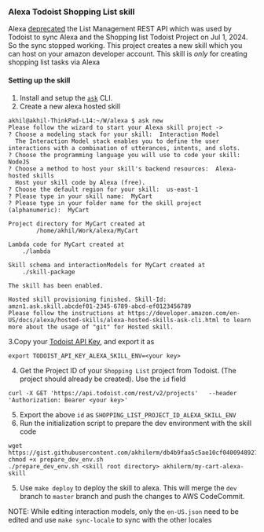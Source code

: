 ### Alexa Todoist Shopping List skill

Alexa [deprecated](https://developer.amazon.com/en-US/docs/alexa/ask-overviews/deprecated-features.html#shopping-lists) the List Management REST API which was used
by Todoist to sync Alexa and the Shopping list Todoist Project on Jul 1, 2024. So the sync stopped working. This project
creates a new skill which you can host on your amazon developer account. This skill is *only* for creating shopping list
tasks via Alexa

#### Setting up the skill
1. Install and setup the [`ask`](https://developer.amazon.com/en-US/docs/alexa/smapi/quick-start-alexa-skills-kit-command-line-interface.html#prerequisites) CLI.
2. Create a new alexa hosted skill
```shell
akhil@akhil-ThinkPad-L14:~/W/alexa $ ask new
Please follow the wizard to start your Alexa skill project ->
? Choose a modeling stack for your skill:  Interaction Model
  The Interaction Model stack enables you to define the user interactions with a combination of utterances, intents, and slots.
? Choose the programming language you will use to code your skill:  NodeJS
? Choose a method to host your skill's backend resources:  Alexa-hosted skills
  Host your skill code by Alexa (free).
? Choose the default region for your skill:  us-east-1
? Please type in your skill name:  MyCart
? Please type in your folder name for the skill project (alphanumeric):  MyCart

Project directory for MyCart created at
        /home/akhil/Work/alexa/MyCart

Lambda code for MyCart created at
	./lambda

Skill schema and interactionModels for MyCart created at
	./skill-package

The skill has been enabled.

Hosted skill provisioning finished. Skill-Id: amzn1.ask.skill.abcdef01-2345-6789-abcd-ef0123456789
Please follow the instructions at https://developer.amazon.com/en-US/docs/alexa/hosted-skills/alexa-hosted-skills-ask-cli.html to learn more about the usage of "git" for Hosted skill.
```
3.Copy your [Todoist API Key](https://todoist.com/help/articles/find-your-api-token-Jpzx9IIlB), and export it as
```shell
export TODOIST_API_KEY_ALEXA_SKILL_ENV=<your key>
```
4. Get the Project ID of your `Shopping List` project from Todoist. (The project should already be created). Use the `id` field
```shell
curl -X GET 'https://api.todoist.com/rest/v2/projects'   --header 'Authorization: Bearer <your key>'
```
5. Export the above `id` as `SHOPPING_LIST_PROJECT_ID_ALEXA_SKILL_ENV`
6. Run the initialization script to prepare the dev environment with the skill code
```shell
wget https://gist.githubusercontent.com/akhilerm/db4b9faa5c5ae10cf0400948927406a6/raw/prepare_dev_env.sh
chmod +x prepare_dev_env.sh
./prepare_dev_env.sh <skill root directory> akhilerm/my-cart-alexa-skill
```
5. Use `make deploy` to deploy the skill to alexa. This will merge the `dev` branch to `master` branch and push
   the changes to AWS CodeCommit.

NOTE: While editing interaction models, only the `en-US.json` need to be edited and use `make sync-locale` to sync with
the other locales